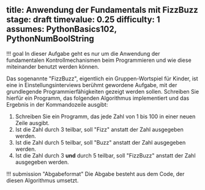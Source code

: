 title: Anwendung der Fundamentals mit FizzBuzz
stage: draft
timevalue: 0.25
difficulty: 1
assumes: PythonBasics102, PythonNumBoolString
---
!!! goal
    In dieser Aufgabe geht es nur um die Anwendung der fundamentalen Kontrollmechanismen beim
    Programmieren und wie diese miteinander benutzt werden können.

Das sogenannte "FizzBuzz", eigentlich ein Gruppen-Wortspiel für Kinder, ist eine in
Einstellungsinterviews berühmt gewordene Aufgabe, mit der grundlegende Programmierfähigkeiten
gezeigt werden sollen. Schreiben Sie hierfür ein Programm, das folgenden Algorithmus implementiert
und das Ergebnis in der Kommandozeile ausgibt:

1. Schreiben Sie ein Programm, das jede Zahl von 1 bis 100 in einer neuen Zeile ausgibt.
2. Ist die Zahl durch 3 teilbar, soll "Fizz" anstatt der Zahl ausgegeben werden.
3. Ist die Zahl durch 5 teilbar, soll "Buzz" anstatt der Zahl ausgegeben werden.
4. Ist die Zahl durch 3 **und** durch 5 teilbar, soll "FizzBuzz" anstatt der Zahl ausgegeben werden.

<!-- Jetzt wollen wir aber noch einen kleinen Twist hinzufügen. Schreiben Sie noch ein FizzBuzz-Programm, mit folgendem Algorithmus:

1. Schreiben Sie ein Programm, dass den Inhalt der Datei `fizzlist.txt` läd. In jeder Zeile dieser Datei befindet sich eine Zahl, insgesamt sind alle Zahlen von 1 bis 100 vertreten.
2. Iterieren Sie über die Zeilen der Datei und lesen Sie die Zahl aus. 
3. Ist die Zahl durch 3 teilbar, soll "Fizz" anstatt der Zahl ausgegeben werden.
4. Ist die Zahl durch 5 teilbar, soll "Buzz" anstatt der Zahl ausgegeben werden.
5. Ist die Zahl durch 3 **und** durch 5 teilbar, soll "FizzBuzz" anstatt der Zahl ausgegeben werden. -->

!!! submission "Abgabeformat"
    Die Abgabe besteht aus dem Code, der diesen Algorithmus umsetzt.
